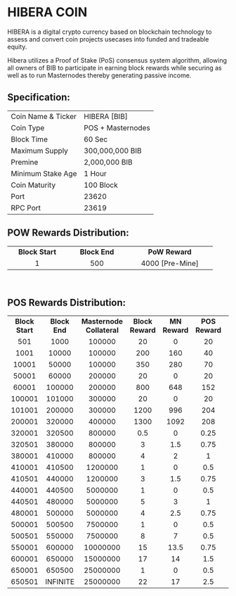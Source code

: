 <h1>HIBERA COIN</h1>
<p> HIBERA is a digital crypto currency based on blockchain technology to assess and convert coin projects usecases into funded and tradeable equity.<p>
<p> Hibera utilizes a Proof of Stake (PoS) consensus system algorithm, allowing all owners of BIB to participate in earning block rewards while securing as well as to run Masternodes thereby generating passive income.<p>

  
 <h2><strong>Specification:</strong></h2>
<table>
<tbody>
<tr>
<td>Coin Name & Ticker</td>
<td>HIBERA [BIB]</td>
</tr>
<tr>
<td>Coin Type</td>
<td>POS + Masternodes</td>
</tr>
<tr>
<td>Block Time</td>
<td>60 Sec</td>
</tr>
<tr>
<td>Maximum Supply</td>
<td>300,000,000 BIB</td>
</tr>
<tr>
<td>Premine</td>
<td>2,000,000 BIB</td>
</tr>
<tr>
<td>Minimum Stake Age</td>
<td>1 Hour</td>
</tr>
<tr>
<td>Coin Maturity</td>
<td>100 Block</td>
</tr>
<tr>
<td>Port</td>
<td>23620</td>
</tr>
<tr>
<td>RPC Port</td>
<td>23619</td>
</tr>
</tbody>
</table>
<h2><strong>POW Rewards Distribution:</strong></h2>
<table border="0" width="600" cellspacing="2" cellpadding="2">
<tr>
<td class="xl65" style="width: 120px; text-align: center;"><strong>Block Start</strong></td>
<td class="xl65" style="width: 120px; text-align: center;"><strong>Block End</strong></td>
<td class="xl65" style="width: 180px; text-align: center;"><strong>PoW Reward</strong></td>
</tr>
<tr>
<td class="xl65" style="width: 120px; text-align: center;">1</td>
<td class="xl65" style="width: 120px; text-align: center;">500</td>
<td class="xl65" style="width: 180px; text-align: center;">4000 [Pre-Mine]</td>
</tr>
</table>
<br>
<h2><strong>POS Rewards Distribution:</strong></h2>
<table border="0" width="600" cellspacing="2" cellpadding="2"><colgroup><col width="26" /><col width="106" /><col width="98" /><col width="126" /><col width="130" /><col width="118" /></colgroup>
<tbody>
<tr>
<td class="xl65" style="width: 120px; text-align: center;"><strong>Block Start</strong></td>
<td class="xl65" style="width: 120px; text-align: center;"><strong>Block End</strong></td>
<td class="xl65" style="width: 180px; text-align: center;"><strong>Masternode Collateral</strong></td>
<td class="xl65" style="width: 120px; text-align: center;"><strong>Block Reward</strong></td>
<td class="xl65" style="width: 120px; text-align: center;"><strong>MN Reward</strong></td>
<td class="xl66" style="width: 120px; text-align: center;"><strong>POS Reward</strong></td>
<td class="xl66" style="width: 120px; text-align: center;"><strong>DEV Reward</strong></td>
</tr>
<tr>
<td class="xl65" style="width: 120px; text-align: center;">501</td>
<td class="xl65" style="width: 120px; text-align: center;">1000</td>
<td class="xl65" style="width: 180px; text-align: center;">100000</td>
<td class="xl65" style="width: 120px; text-align: center;">20</td>
<td class="xl65" style="width: 120px; text-align: center;">0</td>
<td class="xl66" style="width: 120px; text-align: center;">20</td>
<td class="xl65" style="width: 120px; text-align: center;">0</td>
</tr>
<tr>
<td class="xl65" style="width: 120px; text-align: center;">1001</td>
<td class="xl65" style="width: 120px; text-align: center;">10000</td>
<td class="xl65" style="width: 180px; text-align: center;">100000</td>
<td class="xl65" style="width: 120px; text-align: center;">200</td>
<td class="xl65" style="width: 120px; text-align: center;">160</td>
<td class="xl66" style="width: 120px; text-align: center;">40</td>
<td class="xl65" style="width: 120px; text-align: center;">0</td>
</tr>
<tr>
<td class="xl65" style="width: 120px; text-align: center;">10001</td>
<td class="xl65" style="width: 120px; text-align: center;">50000</td>
<td class="xl65" style="width: 180px; text-align: center;">100000</td>
<td class="xl65" style="width: 120px; text-align: center;">350</td>
<td class="xl65" style="width: 120px; text-align: center;">280</td>
<td class="xl66" style="width: 120px; text-align: center;">70</td>
<td class="xl65" style="width: 120px; text-align: center;">0</td>
</tr>
<tr>
<td class="xl65" style="width: 120px; text-align: center;">50001</td>
<td class="xl65" style="width: 120px; text-align: center;">60000</td>
<td class="xl65" style="width: 180px; text-align: center;">200000</td>
<td class="xl65" style="width: 120px; text-align: center;">20</td>
<td class="xl65" style="width: 120px; text-align: center;">0</td>
<td class="xl66" style="width: 120px; text-align: center;">20</td>
<td class="xl65" style="width: 120px; text-align: center;">0</td>
</tr>
<tr>
<td class="xl65" style="width: 120px; text-align: center;">60001</td>
<td class="xl65" style="width: 120px; text-align: center;">100000</td>
<td class="xl65" style="width: 180px; text-align: center;">200000</td>
<td class="xl65" style="width: 120px; text-align: center;">800</td>
<td class="xl65" style="width: 120px; text-align: center;">648</td>
<td class="xl66" style="width: 120px; text-align: center;">152</td>
<td class="xl65" style="width: 120px; text-align: center;">0</td>
</tr>
<tr>
<td class="xl65" style="width: 120px; text-align: center;">100001</td>
<td class="xl65" style="width: 120px; text-align: center;">101000</td>
<td class="xl65" style="width: 180px; text-align: center;">300000</td>
<td class="xl65" style="width: 120px; text-align: center;">20</td>
<td class="xl65" style="width: 120px; text-align: center;">0</td>
<td class="xl66" style="width: 120px; text-align: center;">20</td>
<td class="xl65" style="width: 120px; text-align: center;">0</td>
</tr>
<tr>
<td class="xl65" style="width: 120px; text-align: center;">101001</td>
<td class="xl65" style="width: 120px; text-align: center;">200000</td>
<td class="xl65" style="width: 180px; text-align: center;">300000</td>
<td class="xl65" style="width: 120px; text-align: center;">1200</td>
<td class="xl65" style="width: 120px; text-align: center;">996</td>
<td class="xl66" style="width: 120px; text-align: center;">204</td>
<td class="xl65" style="width: 120px; text-align: center;">0</td>
</tr>
<tr>
<td class="xl65" style="width: 120px; text-align: center;">200001</td>
<td class="xl65" style="width: 120px; text-align: center;">320000</td>
<td class="xl65" style="width: 180px; text-align: center;">400000</td>
<td class="xl65" style="width: 120px; text-align: center;">1300</td>
<td class="xl65" style="width: 120px; text-align: center;">1092</td>
<td class="xl66" style="width: 120px; text-align: center;">208</td>
<td class="xl65" style="width: 120px; text-align: center;">0</td>
</tr>
<tr>
<td class="xl65" style="width: 120px; text-align: center;">320001</td>
<td class="xl65" style="width: 120px; text-align: center;">320500</td>
<td class="xl65" style="width: 180px; text-align: center;">800000</td>
<td class="xl65" style="width: 120px; text-align: center;">0.5</td>
<td class="xl65" style="width: 120px; text-align: center;">0</td>
<td class="xl66" style="width: 120px; text-align: center;">0.25</td>
<td class="xl66" style="width: 120px; text-align: center;">0.25</td>
</tr>
<tr>
<td class="xl65" style="width: 120px; text-align: center;">320501</td>
<td class="xl65" style="width: 120px; text-align: center;">380000</td>
<td class="xl65" style="width: 180px; text-align: center;">800000</td>
<td class="xl65" style="width: 120px; text-align: center;">3</td>
<td class="xl65" style="width: 120px; text-align: center;">1.5</td>
<td class="xl66" style="width: 120px; text-align: center;">0.75</td>
<td class="xl66" style="width: 120px; text-align: center;">0.75</td>
</tr>
<tr>
<td class="xl65" style="width: 120px; text-align: center;">380001</td>
<td class="xl65" style="width: 120px; text-align: center;">410000</td>
<td class="xl65" style="width: 180px; text-align: center;">800000</td>
<td class="xl65" style="width: 120px; text-align: center;">4</td>
<td class="xl65" style="width: 120px; text-align: center;">2</td>
<td class="xl66" style="width: 120px; text-align: center;">1</td>
<td class="xl66" style="width: 120px; text-align: center;">1</td>
</tr>
<tr>
<td class="xl65" style="width: 120px; text-align: center;">410001</td>
<td class="xl65" style="width: 120px; text-align: center;">410500</td>
<td class="xl65" style="width: 180px; text-align: center;">1200000</td>
<td class="xl65" style="width: 120px; text-align: center;">1</td>
<td class="xl65" style="width: 120px; text-align: center;">0</td>
<td class="xl66" style="width: 120px; text-align: center;">0.5</td>
<td class="xl66" style="width: 120px; text-align: center;">0.5</td>
</tr>
<tr>
<td class="xl65" style="width: 120px; text-align: center;">410501</td>
<td class="xl65" style="width: 120px; text-align: center;">440000</td>
<td class="xl65" style="width: 180px; text-align: center;">1200000</td>
<td class="xl65" style="width: 120px; text-align: center;">3</td>
<td class="xl65" style="width: 120px; text-align: center;">1.5</td>
<td class="xl66" style="width: 120px; text-align: center;">0.75</td>
<td class="xl66" style="width: 120px; text-align: center;">0.75</td>
</tr>
<tr>
<td class="xl65" style="width: 120px; text-align: center;">440001</td>
<td class="xl65" style="width: 120px; text-align: center;">440500</td>
<td class="xl65" style="width: 180px; text-align: center;">5000000</td>
<td class="xl65" style="width: 120px; text-align: center;">1</td>
<td class="xl65" style="width: 120px; text-align: center;">0</td>
<td class="xl66" style="width: 120px; text-align: center;">0.5</td>
<td class="xl66" style="width: 120px; text-align: center;">0.5</td>
</tr>
<tr>
<td class="xl65" style="width: 120px; text-align: center;">440501</td>
<td class="xl65" style="width: 120px; text-align: center;">480000</td>
<td class="xl65" style="width: 180px; text-align: center;">5000000</td>
<td class="xl65" style="width: 120px; text-align: center;">5</td>
<td class="xl65" style="width: 120px; text-align: center;">3</td>
<td class="xl66" style="width: 120px; text-align: center;">1</td>
<td class="xl66" style="width: 120px; text-align: center;">1</td>
</tr>
<tr>
<td class="xl65" style="width: 120px; text-align: center;">480001</td>
<td class="xl65" style="width: 120px; text-align: center;">500000</td>
<td class="xl65" style="width: 180px; text-align: center;">5000000</td>
<td class="xl65" style="width: 120px; text-align: center;">4</td>
<td class="xl65" style="width: 120px; text-align: center;">2.5</td>
<td class="xl66" style="width: 120px; text-align: center;">0.75</td>
<td class="xl66" style="width: 120px; text-align: center;">0.75</td>
</tr>
<tr>
<td class="xl65" style="width: 120px; text-align: center;">500001</td>
<td class="xl65" style="width: 120px; text-align: center;">500500</td>
<td class="xl65" style="width: 180px; text-align: center;">7500000</td>
<td class="xl65" style="width: 120px; text-align: center;">1</td>
<td class="xl65" style="width: 120px; text-align: center;">0</td>
<td class="xl66" style="width: 120px; text-align: center;">0.5</td>
<td class="xl66" style="width: 120px; text-align: center;">0.5</td>
</tr>
<tr>
<td class="xl65" style="width: 120px; text-align: center;">500501</td>
<td class="xl65" style="width: 120px; text-align: center;">550000</td>
<td class="xl65" style="width: 180px; text-align: center;">7500000</td>
<td class="xl65" style="width: 120px; text-align: center;">8</td>
<td class="xl65" style="width: 120px; text-align: center;">7</td>
<td class="xl66" style="width: 120px; text-align: center;">0.5</td>
<td class="xl66" style="width: 120px; text-align: center;">0.5</td>
</tr>
<tr>
<td class="xl65" style="width: 120px; text-align: center;">550001</td>
<td class="xl65" style="width: 120px; text-align: center;">600000</td>
<td class="xl65" style="width: 180px; text-align: center;">10000000</td>
<td class="xl65" style="width: 120px; text-align: center;">15</td>
<td class="xl65" style="width: 120px; text-align: center;">13.5</td>
<td class="xl66" style="width: 120px; text-align: center;">0.75</td>
<td class="xl66" style="width: 120px; text-align: center;">0.75</td>
</tr>
<tr>
<td class="xl65" style="width: 120px; text-align: center;">600001</td>
<td class="xl65" style="width: 120px; text-align: center;">650000</td>
<td class="xl65" style="width: 180px; text-align: center;">15000000</td>
<td class="xl65" style="width: 120px; text-align: center;">17</td>
<td class="xl65" style="width: 120px; text-align: center;">14</td>
<td class="xl66" style="width: 120px; text-align: center;">1.5</td>
<td class="xl66" style="width: 120px; text-align: center;">1.5</td>
</tr>
<tr>
<td class="xl65" style="width: 120px; text-align: center;">650001</td>
<td class="xl65" style="width: 120px; text-align: center;">650500</td>
<td class="xl65" style="width: 180px; text-align: center;">25000000</td>
<td class="xl65" style="width: 120px; text-align: center;">1</td>
<td class="xl65" style="width: 120px; text-align: center;">0</td>
<td class="xl66" style="width: 120px; text-align: center;">0.5</td>
<td class="xl66" style="width: 120px; text-align: center;">0.5</td>
</tr>
<tr>
<td class="xl65" style="width: 120px; text-align: center;">650501</td>
<td class="xl65" style="width: 120px; text-align: center;">INFINITE</td>
<td class="xl65" style="width: 180px; text-align: center;">25000000</td>
<td class="xl65" style="width: 120px; text-align: center;">22</td>
<td class="xl65" style="width: 120px; text-align: center;">17</td>
<td class="xl66" style="width: 120px; text-align: center;">2.5</td>
<td class="xl66" style="width: 120px; text-align: center;">2.5</td>
</tr>
</tbody>
</table>